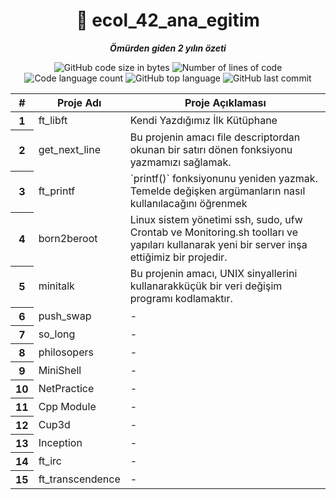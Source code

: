 <h1 align="center">
	📖 ecol_42_ana_egitim
</h1>

<p align="center">
	<b><i>Ömürden giden 2 yılın özeti</i></b><br>
</p>

<p align="center">
	<img alt="GitHub code size in bytes" src="https://img.shields.io/github/languages/code-size/ozermuharrem/ecol_42_ana_egitim?color=lightblue" />
	<img alt="Number of lines of code" src="https://img.shields.io/tokei/lines/github/ozermuharrem/ecol_42_ana_egitim?color=critical" />
	<img alt="Code language count" src="https://img.shields.io/github/languages/count/ozermuharrem/ecol_42_ana_egitim?color=yellow" />
	<img alt="GitHub top language" src="https://img.shields.io/github/languages/top/ozermuharrem/ecol_42_ana_egitim?color=blue" />
	<img alt="GitHub last commit" src="https://img.shields.io/github/last-commit/ozermuharrem/ecol_42_ana_egitim?color=green" />
</p>

<table class="table">
  <thead>
    <tr>
      <th scope="col">#</th>
      <th scope="col">Proje Adı</th>
      <th scope="col">Proje Açıklaması</th>
    </tr>
  </thead>
  <tbody>
    <tr>
      <th scope="row">1</th>
      <td>ft_libft</td>
      <td>Kendi Yazdığımız İlk Kütüphane</td>
    </tr>
    <tr>
      <th scope="row">2</th>
      <td>get_next_line</td>
      <td>Bu projenin amacı file descriptordan okunan bir satırı dönen fonksiyonu yazmamızı sağlamak.</td>
    </tr>
    <tr>
      <th scope="row">3</th>
      <td>ft_printf</td>
      <td>`printf()` fonksiyonunu yeniden yazmak. Temelde değişken argümanların nasıl kullanılacağını öğrenmek</td>
    </tr>
        <tr>
      <th scope="row">4</th>
      <td>born2beroot</td>
      <td>Linux sistem yönetimi ssh, sudo, ufw Crontab ve Monitoring.sh toolları ve yapıları kullanarak yeni bir server inşa ettiğimiz bir projedir. </td>
    </tr>
        <tr>
      <th scope="row">5</th>
      <td>minitalk</td>
      <td>Bu projenin amacı, UNIX sinyallerini kullanarakküçük bir veri değişim programı kodlamaktır. </td>
    </tr>
        <tr>
      <th scope="row">6</th>
      <td>push_swap</td>
      <td>-</td>
    </tr>
        <tr>
      <th scope="row">7</th>
      <td>so_long</td>
      <td>-</td>
    </tr>
        <tr>
      <th scope="row">8</th>
      <td>philosopers</td>
      <td>-</td>
    </tr>
        <tr>
      <th scope="row">9</th>
      <td>MiniShell</td>
      <td>-</td>
    </tr>
        <tr>
      <th scope="row">10</th>
      <td>NetPractice</td>
      <td>-</td>
    </tr>
        <tr>
      <th scope="row">11</th>
      <td>Cpp Module</td>
      <td>-</td>
    </tr>
        <tr>
      <th scope="row">12</th>
      <td>Cup3d</td>
      <td>-</td>
    </tr>
    <tr>
      <th scope="row">13</th>
      <td>Inception</td>
      <td>-</td>
    </tr>
    <tr>
      <th scope="row">14</th>
      <td>ft_irc</td>
      <td>-</td>
    </tr>
    <tr>
      <th scope="row">15</th>
      <td>ft_transcendence</td>
      <td>-</td>
    </tr>
  </tbody>
</table>